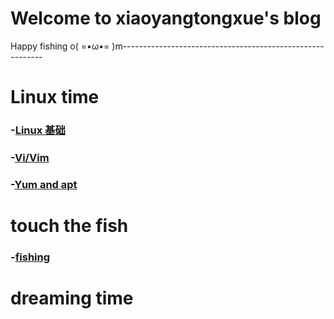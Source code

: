# Welcome to xiaoyangtongxue's blog

Happy           fishing   o( =•ω•= )m----------------------------------------------------------

# Linux time

###  -[Linux 基础](notes/Linux.md)

###  -[Vi/Vim](notes/ViVim——文本编辑器.md)

### -[Yum and apt](https://github.com/xiaoyangtongxue1121/xiaoyangtongxue1121.github.io/blob/gh-pages/notes/Yum%20and%20apt.md)
 
# touch the fish

### -[fishing](fishing/无聊的摸鱼日常.md)

# dreaming time
